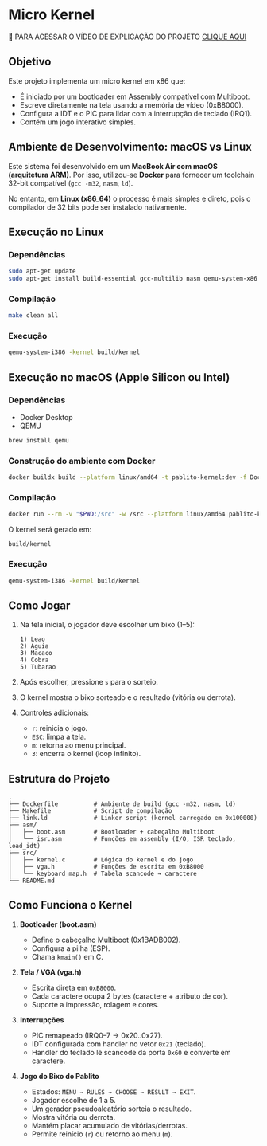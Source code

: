 # Micro Kernel

🎥 PARA ACESSAR O VÍDEO DE EXPLICAÇÃO DO PROJETO [CLIQUE AQUI](https://youtu.be/W4W3duIrCbU)

## Objetivo

Este projeto implementa um micro kernel em x86 que:

* É iniciado por um bootloader em Assembly compatível com Multiboot.
* Escreve diretamente na tela usando a memória de vídeo (0xB8000).
* Configura a IDT e o PIC para lidar com a interrupção de teclado (IRQ1).
* Contém um jogo interativo simples.

## Ambiente de Desenvolvimento: macOS vs Linux

Este sistema foi desenvolvido em um **MacBook Air com macOS (arquitetura ARM)**.
Por isso, utilizou-se **Docker** para fornecer um toolchain 32-bit compatível (`gcc -m32`, `nasm`, `ld`).

No entanto, em **Linux (x86\_64)** o processo é mais simples e direto, pois o compilador de 32 bits pode ser instalado nativamente.

## Execução no Linux

### Dependências

```bash
sudo apt-get update
sudo apt-get install build-essential gcc-multilib nasm qemu-system-x86
```

### Compilação

```bash
make clean all
```

### Execução

```bash
qemu-system-i386 -kernel build/kernel
```

## Execução no macOS (Apple Silicon ou Intel)

### Dependências

* Docker Desktop
* QEMU

```bash
brew install qemu
```

### Construção do ambiente com Docker

```bash
docker buildx build --platform linux/amd64 -t pablito-kernel:dev -f Dockerfile .
```

### Compilação

```bash
docker run --rm -v "$PWD:/src" -w /src --platform linux/amd64 pablito-kernel:dev make clean all
```

O kernel será gerado em:

```
build/kernel
```

### Execução

```bash
qemu-system-i386 -kernel build/kernel
```

## Como Jogar

1. Na tela inicial, o jogador deve escolher um bixo (1–5):

   ```
   1) Leao
   2) Aguia
   3) Macaco
   4) Cobra
   5) Tubarao
   ```

2. Após escolher, pressione `s` para o sorteio.

3. O kernel mostra o bixo sorteado e o resultado (vitória ou derrota).

4. Controles adicionais:

   * `r`: reinicia o jogo.
   * `ESC`: limpa a tela.
   * `m`: retorna ao menu principal.
   * `3`: encerra o kernel (loop infinito).

## Estrutura do Projeto

```
.
├── Dockerfile          # Ambiente de build (gcc -m32, nasm, ld)
├── Makefile            # Script de compilação
├── link.ld             # Linker script (kernel carregado em 0x100000)
├── asm/
│   ├── boot.asm        # Bootloader + cabeçalho Multiboot
│   └── isr.asm         # Funções em assembly (I/O, ISR teclado, load_idt)
├── src/
│   ├── kernel.c        # Lógica do kernel e do jogo
│   ├── vga.h           # Funções de escrita em 0xB8000
│   └── keyboard_map.h  # Tabela scancode → caractere
└── README.md
```

## Como Funciona o Kernel

1. **Bootloader (boot.asm)**

   * Define o cabeçalho Multiboot (0x1BADB002).
   * Configura a pilha (ESP).
   * Chama `kmain()` em C.

2. **Tela / VGA (vga.h)**

   * Escrita direta em `0xB8000`.
   * Cada caractere ocupa 2 bytes (caractere + atributo de cor).
   * Suporte a impressão, rolagem e cores.

3. **Interrupções**

   * PIC remapeado (IRQ0–7 → 0x20..0x27).
   * IDT configurada com handler no vetor `0x21` (teclado).
   * Handler do teclado lê scancode da porta `0x60` e converte em caractere.

4. **Jogo do Bixo do Pablito**

   * Estados: `MENU → RULES → CHOOSE → RESULT → EXIT`.
   * Jogador escolhe de 1 a 5.
   * Um gerador pseudoaleatório sorteia o resultado.
   * Mostra vitória ou derrota.
   * Mantém placar acumulado de vitórias/derrotas.
   * Permite reinício (`r`) ou retorno ao menu (`m`).